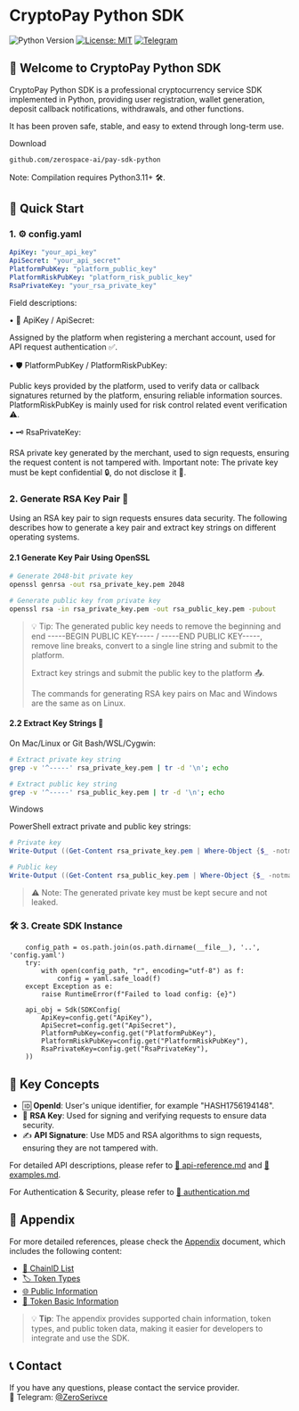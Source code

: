 # CryptoPay Python SDK

![Python Version](https://img.shields.io/badge/python-3.11+-blue.svg)
[![License: MIT](https://img.shields.io/badge/License-MIT-yellow.svg)](https://opensource.org/licenses/MIT)
[![Telegram](https://img.shields.io/badge/chat-Telegram-blue?logo=telegram)](https://t.me/ZeroSerivce)

## 🌟 Welcome to CryptoPay Python SDK

CryptoPay Python SDK is a professional cryptocurrency service SDK implemented in Python, providing user registration, wallet generation, deposit callback notifications, withdrawals, and other functions.

It has been proven safe, stable, and easy to extend through long-term use.

Download

```bash
github.com/zerospace-ai/pay-sdk-python
```

Note: Compilation requires Python3.11+ 🛠️.

## 🚀 Quick Start
### 1. ⚙️ config.yaml

```yaml
ApiKey: "your_api_key"
ApiSecret: "your_api_secret"
PlatformPubKey: "platform_public_key"
PlatformRiskPubKey: "platform_risk_public_key"
RsaPrivateKey: "your_rsa_private_key"
```

Field descriptions:

• 🔑 ApiKey / ApiSecret:

Assigned by the platform when registering a merchant account, used for API request authentication ✅.

• 🛡️ PlatformPubKey / PlatformRiskPubKey:

Public keys provided by the platform, used to verify data or callback signatures returned by the platform, ensuring reliable information sources. PlatformRiskPubKey is mainly used for risk control related event verification ⚠️.

• 🗝️ RsaPrivateKey:

RSA private key generated by the merchant, used to sign requests, ensuring the request content is not tampered with. Important note: The private key must be kept confidential 🔒, do not disclose it 🚫.

### 2. Generate RSA Key Pair 🔐

Using an RSA key pair to sign requests ensures data security. The following describes how to generate a key pair and extract key strings on different operating systems.

#### 2.1 Generate Key Pair Using OpenSSL

```bash
# Generate 2048-bit private key
openssl genrsa -out rsa_private_key.pem 2048

# Generate public key from private key
openssl rsa -in rsa_private_key.pem -out rsa_public_key.pem -pubout
```

> 💡 Tip: The generated public key needs to remove the beginning and end -----BEGIN PUBLIC KEY----- / -----END PUBLIC KEY-----, remove line breaks, convert to a single line string and submit to the platform.
> 
> Extract key strings and submit the public key to the platform 📤.
>
>The commands for generating RSA key pairs on Mac and Windows are the same as on Linux.

#### 2.2 Extract Key Strings 🔑

On Mac/Linux or Git Bash/WSL/Cygwin:

```bash
# Extract private key string
grep -v '^-----' rsa_private_key.pem | tr -d '\n'; echo

# Extract public key string
grep -v '^-----' rsa_public_key.pem | tr -d '\n'; echo
```

Windows

PowerShell extract private and public key strings:

```powershell
# Private key
Write-Output ((Get-Content rsa_private_key.pem | Where-Object {$_ -notmatch "^-----"}) -join "")

# Public key
Write-Output ((Get-Content rsa_public_key.pem | Where-Object {$_ -notmatch "^-----"}) -join "")
```

> ⚠️ Note: The generated private key must be kept secure and not leaked.


### 🛠️ 3. Create SDK Instance

```
    config_path = os.path.join(os.path.dirname(__file__), '..', 'config.yaml')
    try:
        with open(config_path, "r", encoding="utf-8") as f:
            config = yaml.safe_load(f)
    except Exception as e:
        raise RuntimeError(f"Failed to load config: {e}")

    api_obj = Sdk(SDKConfig(
        ApiKey=config.get("ApiKey"),
        ApiSecret=config.get("ApiSecret"),
        PlatformPubKey=config.get("PlatformPubKey"),
        PlatformRiskPubKey=config.get("PlatformRiskPubKey"),
        RsaPrivateKey=config.get("RsaPrivateKey"),
    ))
```

## 🔑 Key Concepts

- 🆔 **OpenId**: User's unique identifier, for example "HASH1756194148".
- 🔐 **RSA Key**: Used for signing and verifying requests to ensure data security.
- ✍️ **API Signature**: Use MD5 and RSA algorithms to sign requests, ensuring they are not tampered with.

For detailed API descriptions, please refer to [🧩 api-reference.md](./api-reference.md) and [🧩 examples.md](./examples.md).

For Authentication & Security, please refer to [🧩 authentication.md](./authentication.md)

## 📎 Appendix

For more detailed references, please check the [Appendix](./appendix.md) document, which includes the following content:

- [🧩 ChainID List](./appendix.md#-chainid-list)
- [🏷️ Token Types](./appendix.md#-token-type)
- [🌐 Public Information](./appendix.md#-public-information)
- [🔰 Token Basic Information](./appendix.md#-token-basic-information)

> 💡 **Tip**: The appendix provides supported chain information, token types, and public token data, making it easier for developers to integrate and use the SDK.

## 📞 Contact

If you have any questions, please contact the service provider.  
💬 Telegram: [@ZeroSerivce](https://t.me/ZeroSerivce)
